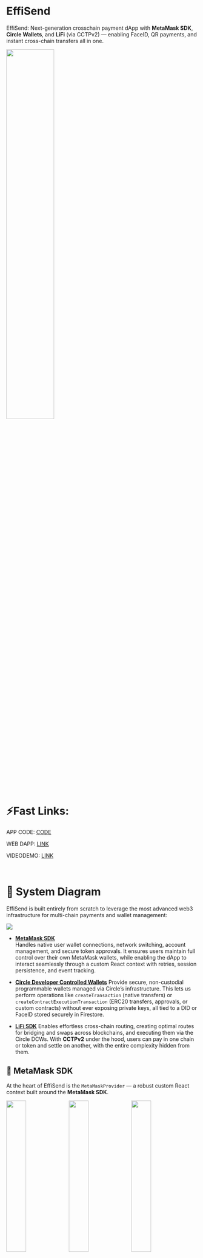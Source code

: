 # EffiSend

EffiSend: Next-generation crosschain payment dApp with **MetaMask SDK**, **Circle Wallets**, and **LiFi** (via CCTPv2) — enabling FaceID, QR payments, and instant cross-chain transfers all in one.

<img src="./Images/logo.png" width="50%">

<br>

# ⚡Fast Links:

APP CODE: [CODE](./effisend-meta/)

WEB DAPP: [LINK](https://effisend.expo.app)

VIDEODEMO: [LINK](pending...)

<br>

# 🚀 System Diagram

EffiSend is built entirely from scratch to leverage the most advanced web3 infrastructure for multi-chain payments and wallet management:

<img src="./Images/effisend_architecture.png">

- [**MetaMask SDK**](./effisend-meta/src/providers/metamaskProvider.js)  
  Handles native user wallet connections, network switching, account management, and secure token approvals. It ensures users maintain full control over their own MetaMask wallets, while enabling the dApp to interact seamlessly through a custom React context with retries, session persistence, and event tracking.

- [**Circle Developer Controlled Wallets**](./cloud%20functions/excecute-transactions.js)
  Provide secure, non-custodial programmable wallets managed via Circle’s infrastructure. This lets us perform operations like `createTransaction` (native transfers) or `createContractExecutionTransaction` (ERC20 transfers, approvals, or custom contracts) without ever exposing private keys, all tied to a DID or FaceID stored securely in Firestore.

- [**LiFi SDK**](./cloud%20functions/excecute-transactions.js)
  Enables effortless cross-chain routing, creating optimal routes for bridging and swaps across blockchains, and executing them via the Circle DCWs. With **CCTPv2** under the hood, users can pay in one chain or token and settle on another, with the entire complexity hidden from them.

## 🦊 MetaMask SDK

At the heart of EffiSend is the `MetaMaskProvider` — a robust custom React context built around the **MetaMask SDK**. 

<img src="./Images/connect1.png" width="32%"> <img src="./Images/connect2.png" width="32%"> <img src="./Images/connect3.png" width="32%">

This core component handles everything needed to integrate MetaMask into a modern progressive web dApp:

- Initializes MetaMask SDK with automatic retry strategy.  
- Connects the wallet, switches chains, tracks accounts & chain ID.  
- Persists user sessions in `AsyncStorage` (so reconnect is seamless).  
- Adds automatic event listeners for `accountsChanged`, `chainChanged`, and `disconnect`.  
- Exposes easy hooks like `useMetaMask` and `useMetaMaskConnection` across the app.

### Example usage (with hooks)
```javascript
import { useMetaMask } from './metamaskProvider';

const { isConnected, connectWallet, account } = useMetaMask();

return (
  <>
    {isConnected ? <Text>Wallet: {account}</Text> : 
      <Button onPress={connectWallet} title="Connect MetaMask" />}
  </>
);
```

### Under the hood
The `MetaMaskProvider` file does much more than a basic integration:

- Keeps the SDK and provider inside refs, to stay alive across re-renders.
- Initializes only once on mount, with up to 3 attempts (`maxInitializationAttempts`).
- Uses:
  ```javascript
  const MMSDK = new MetaMaskSDK({ dappMetadata });
  await MMSDK.init();
  ```
- Automatically reconnects if the user previously approved it, by checking `@metamask_connection_preference` in AsyncStorage.
- Reactively saves the last connected account.

All technical implementations for cross-chain payments are included here.

- [Metamask Provider](./effisend-meta/src/providers/metamaskProvider.js)
- [Connect Button](./effisend-meta/src/components/header.js)
- [Sign In](./effisend-meta/src/components/header.js)

## 🔐 Circle Developer Controlled Wallets. 

EffiSend uses **Circle Developer Controlled Wallets** to handle all payments, approvals, and contract executions securely — without ever exposing private keys. **Each wallet is linked to a user’s FaceID**

### Programmable transactions

Our Cloud Function uses the official Circle Wallets SDK to:

- Execute native token transfers
- Execute ERC20 token transfers via smart contract.
- Execute cross-chain bridging via LiFi and CCTPv2

### Example for a **native on-chain payment**:

```javascript
await circleDeveloperSdk.createTransaction({
    amount: [amount],
    destinationAddress,
    walletId: wallet.id,
    blockchain,
    fee: { type: "level", config: { feeLevel: "MEDIUM" } }
});
```

### For ERC20 payments, we encode the contract call:

```javascript
const interface = new ethers.utils.Interface(abiERC20);
const transaction = interface.encodeFunctionData("transferFrom", [
    address,
    destinationAddress,
    ethers.utils.parseUnits(amount, decimals)
]);
await circleDeveloperSdk.createContractExecutionTransaction({
    walletId: wallet.id,
    callData: transaction,
    contractAddress: token,
    fee: { type: "level", config: { feeLevel: "MEDIUM" } }
});
```

All technical implementations for cross-chain payments are included here.

- [Cloud Function](./cloud%20functions/excecute-transactions.js)

## 🌉 LiFi Cross-chain Routing (integrated with Circle Wallets)

When users want to pay across chains (e.g. USDC on Base → USDC on Arbitrum), EffiSend uses **LiFi SDK** to:

1. Fetch the optimal quote for bridging + swap:

```javascript
const quoteRequest = {
    fromChain: chainsId[chainFromIndex], 
    toChain: chainsId[chainToIndex], 
    fromToken: tokens[chainFromIndex][tokenIndex].address,
    toToken: tokens[chainToIndex][tokenIndex].address,
    fromAmount: ethers.utils.parseUnits(
        amount,
        tokens[chainFromIndex][tokenIndex].decimals
    ),
    fromAddress: wallet.address,
    toAddress: destinationAddress,
    allowBridges: ["mayanMCTP", "celercircle"], // Allow CCTP only
};
const quote = await getQuote(quoteRequest);
const route = convertQuoteToRoute(quote);
```

2. Approve the LiFi contract on the origin chain:

```javascript
const transactionApproval = interface.encodeFunctionData("approve", [
    transaction.to, quoteRequest.fromAmount
]);
await circleDeveloperSdk.createContractExecutionTransaction({
    walletId: wallet.id,
    callData: transactionApproval,
    contractAddress: token,
    fee: { type: "level", config: { feeLevel: "MEDIUM" } }
});
```

3. Execute the LiFi contract which performs the bridge + swap:

```javascript
await circleDeveloperSdk.createContractExecutionTransaction({
    walletId: wallet.id,
    amount: ethers.utils.formatEther(transaction.value),
    callData: transaction.data,
    contractAddress: transaction.to,
    fee: { type: "level", config: { feeLevel: "MEDIUM" } }
});
```

All technical implementations for cross-chain payments are included here.

- [Cloud Function](./cloud%20functions/excecute-transactions.js)

<br>

# Features:

EffiSend’s architecture allows users to complete payments on **any supported chain** with a single FaceID scan or QR interaction — fully abstracting away network, swap, and bridging complexities. 

## 📷 FaceID + QR Payments (On Top of Circle + LiFi)

EffiSend adds a human layer with **biometric FaceID** and **secure QR payments**.

- Scan face to link or pay with your Circle wallet.
- Or scan a QR code tied to a payment nonce.
- Shows balances from multiple chains.
- Aggregates USD values using Coingecko.
- Makes it easy for users to fund their FaceID wallet from MetaMask using native or ERC20 tokens.

Screenshots:

<img src="./Images/sc1.png" width="32%">
<img src="./Images/sc2.png" width="32%">
<img src="./Images/sc3.png" width="32%">

## 💰 Cross-chain LiFi Payments

All payments flow back into the **Circle Wallets + LiFi engine**, meaning:

- You can pay from any supported chain.  
- No manual bridging.  
- Still fully controlled by Circle.

<img src="./Images/pos1.png" width="32%">
<img src="./Images/pos2.png" width="32%">
<img src="./Images/pos3.png" width="32%">

## 🥇 Trust Score & Rewards

- Biometric verification (FaceID) unlocks a trust score and EFS token rewards.
- Verified users get reduced fees on transactions.

<img src="./Images/rew1.png" width="32%">
<img src="./Images/rew2.png" width="32%">
<img src="./Images/rew3.png" width="32%">

<br>

# 📚 Main Codebase Map

| File / Component           | What it does                                   |
|-----------------------------|-----------------------------------------------|
| [`metamaskProvider.js`](./effisend-meta/src/providers/metamaskProvider.js)       | MetaMask SDK wallet connection & session.     |
| [`tab1.js`](./effisend-meta/src/app/(screens)/tabs/tab1.js)                   | View balances, fund FaceID wallet, generate QR for payments|
| [`tab2.js`](./effisend-meta/src/app/(screens)/tabs/tab2.js)                   | Pay via FaceID or QR, with LiFi cross-chain.  |
| [`tab3.js`](./effisend-meta/src/app/(screens)/tabs/tab3.js)                   | Trust score, profile, claim EFS rewards.      |
| [`receipt.js`](./effisend-meta/src/app/receipt.js)                | Payment receipt with explorer QR.             |
| [`camFace.js`](./effisend-meta/src/components/camFace.js) / [`camQR.js`](./effisend-meta/src/components/camQR.js)   | Camera inputs for biometric & QR.             |
| [`header.js`](./effisend-meta/src/components/header.js)                 | Connect/disconnect MetaMask.                  |

# 🔗 References

1. [MetaMask SDK](https://github.com/MetaMask/sdk)
2. [Circle Developer Controlled Wallets](https://developers.circle.com)
3. [LiFi Crosschain Routing](https://www.lifi.io)
